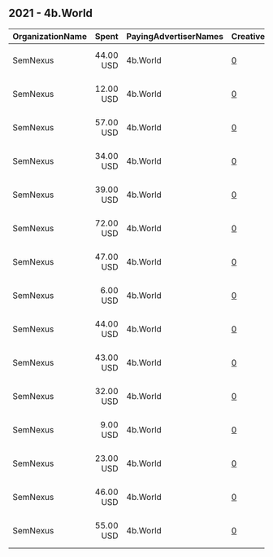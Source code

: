 ## 2021 - 4b.World 
|OrganizationName|Spent|PayingAdvertiserNames|CreativeUrls|Impressions|Genders|AgeBrackets|CountryCodes|BillingAddresses|CandidateBallotInformation|
|:---|---:|:---|:---|---:|:---|:---|:---|:---|:---|
|SemNexus|44.00 USD|4b.World|[0](https://www.snap.com/political-ads/asset/175d8bfcd441138b09b4f906c4b17015cac51f5635731b0c410b6b6c533173c1?mediaType=mp4)|27,109||18+|united states|"175 Varick ,New York,10014,US"||
|SemNexus|12.00 USD|4b.World|[0](https://www.snap.com/political-ads/asset/d7f08e11b2162a0b092cb6cd2b24371c878bc764d15ad68912a3a5fd47f336ed?mediaType=mp4)|6,375||18+|united states|"175 Varick ,New York,10014,US"||
|SemNexus|57.00 USD|4b.World|[0](https://www.snap.com/political-ads/asset/cb8df8b60d60db956339ac4668139cd908528db3fb175a504ebe76b538a126e6?mediaType=mp4)|38,463||18-26|united states|"175 Varick ,New York,10014,US"||
|SemNexus|34.00 USD|4b.World|[0](https://www.snap.com/political-ads/asset/d7f08e11b2162a0b092cb6cd2b24371c878bc764d15ad68912a3a5fd47f336ed?mediaType=mp4)|10,660||18+|united states|"175 Varick ,New York,10014,US"||
|SemNexus|39.00 USD|4b.World|[0](https://www.snap.com/political-ads/asset/001e79c3f485ff0e5e7736646ef8cf75054e2da3efe9d34482925aff4d7a4b1c?mediaType=mp4)|24,995||18+|united states|"175 Varick ,New York,10014,US"||
|SemNexus|72.00 USD|4b.World|[0](https://www.snap.com/political-ads/asset/09fa7dc8973b59275888ce1a6a6097a9085ae6e5f531a3b919056a36eb4d8f19?mediaType=mp4)|32,283||18-26|united states|"175 Varick ,New York,10014,US"||
|SemNexus|47.00 USD|4b.World|[0](https://www.snap.com/political-ads/asset/d7f08e11b2162a0b092cb6cd2b24371c878bc764d15ad68912a3a5fd47f336ed?mediaType=mp4)|165,584||18-26|united states|"175 Varick ,New York,10014,US"||
|SemNexus|6.00 USD|4b.World|[0](https://www.snap.com/political-ads/asset/09fa7dc8973b59275888ce1a6a6097a9085ae6e5f531a3b919056a36eb4d8f19?mediaType=mp4)|3,404||18+|united states|"175 Varick ,New York,10014,US"||
|SemNexus|44.00 USD|4b.World|[0](https://www.snap.com/political-ads/asset/175d8bfcd441138b09b4f906c4b17015cac51f5635731b0c410b6b6c533173c1?mediaType=mp4)|29,476||18-26|united states|"175 Varick ,New York,10014,US"||
|SemNexus|43.00 USD|4b.World|[0](https://www.snap.com/political-ads/asset/bd4f740f57ce3e9b0387408aab1efa7c9103de44ebbac40148e849880f726b79?mediaType=mp4)|6,554||18+|united states|"175 Varick ,New York,10014,US"||
|SemNexus|32.00 USD|4b.World|[0](https://www.snap.com/political-ads/asset/8a6b637526c7f0a38a4d1f02850ccd0ad88b5f3393b5d38738004b51294e1c47?mediaType=mp4)|6,575||18-26|united states|"175 Varick ,New York,10014,US"||
|SemNexus|9.00 USD|4b.World|[0](https://www.snap.com/political-ads/asset/09fa7dc8973b59275888ce1a6a6097a9085ae6e5f531a3b919056a36eb4d8f19?mediaType=mp4)|4,026||18+|united states|"175 Varick ,New York,10014,US"||
|SemNexus|23.00 USD|4b.World|[0](https://www.snap.com/political-ads/asset/bd4f740f57ce3e9b0387408aab1efa7c9103de44ebbac40148e849880f726b79?mediaType=mp4)|6,687||18+|united states|"175 Varick ,New York,10014,US"||
|SemNexus|46.00 USD|4b.World|[0](https://www.snap.com/political-ads/asset/175d8bfcd441138b09b4f906c4b17015cac51f5635731b0c410b6b6c533173c1?mediaType=mp4)|24,180||18+|united states|"175 Varick ,New York,10014,US"||
|SemNexus|55.00 USD|4b.World|[0](https://www.snap.com/political-ads/asset/7ba29369446f749090ebd86d711cf6cfcef4810c0d4890c6a6d35b1d73e3fc34?mediaType=mp4)|42,583||18+|united states|"175 Varick ,New York,10014,US"||
